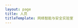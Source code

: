 ```yaml
---
layout: page
title: 人员
titleTemplate: 网络智能与安全实验室
---
```


<script setup>
import {
  VPTeamPage,
  VPTeamPageTitle,
  VPTeamMembers,
  VPTeamPageSection
} from 'vitepress/theme'


const coreMembers = [
    {
    avatar: '/apple-touch-icon.png',
    name: '宋超',
    title: '副教授'
  },
      {
    avatar: '/apple-touch-icon.png',
    name: '鲁力',
    title: '教授,负责人'
  },
    {
    avatar: '/apple-touch-icon.png',
    name: '姜辉',
    title: '助理研究员'
  }
]

const phdStudents  = [
    {
    avatar: '/apple-touch-icon.png',
    name: '孟千贺',
  },
      {
    avatar: '/apple-touch-icon.png',
    name: '胡瑞林',
  }
    {
    avatar: '/apple-touch-icon.png',
    name: '王晗',
  },
    {
    avatar: '/apple-touch-icon.png',
    name: '张睿喆',
  },
      {
    avatar: '/apple-touch-icon.png',
    name: '赵一泽',
  }
]

const msStudents = [
    {
    avatar: '/apple-touch-icon.png',
    name: '高泽涛',
  },
    {
    avatar: '/apple-touch-icon.png',
    name: '贺洁伟',
  },
    {
    avatar: '/apple-touch-icon.png',
    name: '黄健锋',
  },
    {
    avatar: '/apple-touch-icon.png',
    name: '李博宇',
  },
    {
    avatar: '/apple-touch-icon.png',
    name: '任政',
  },
    {
    avatar: '/apple-touch-icon.png',
    name: '符宇轩',
  },
    {
    avatar: '/apple-touch-icon.png',
    name: '胡成昕'
  },
    {
    avatar: '/apple-touch-icon.png',
    name: '李金哲'
  },
    {
    avatar: '/apple-touch-icon.png',
    name: '唐宇阳'
  },
    {
    avatar: '/apple-touch-icon.png',
    name: '滕孟辰'
  },
    {
    avatar: '/apple-touch-icon.png',
    name: '鲜坤阳'
  },
    {
    avatar: '/apple-touch-icon.png',
    name: '徐康林'
  },
    {
    avatar: '/apple-touch-icon.png',
    name: '赵一泽'
  },
    {
    avatar: '/apple-touch-icon.png',
    name: '陈旭羿'
  },
    {
    avatar: '/apple-touch-icon.png',
    name: '何亚男'
  },
    {
    avatar: '/apple-touch-icon.png',
    name: '贺俣顺'
  },
    {
    avatar: '/apple-touch-icon.png',
    name: '吉志学'
  },
    {
    avatar: '/apple-touch-icon.png',
    name: '刘俊晖'
  },
    {
    avatar: '/apple-touch-icon.png',
    name: '庞旭'
  },
    {
    avatar: '/apple-touch-icon.png',
    name: '吴树伟'
  },
    {
    avatar: '/apple-touch-icon.png',
    name: '谢晨晨'
  },
    {
    avatar: '/apple-touch-icon.png',
    name: '杨晨'
  },
    {
    avatar: '/apple-touch-icon.png',
    name: '张皓'
  }
]
</script>

<!-- # 人员 -->

<VPTeamPage>
  <VPTeamPageTitle>
    <template #title>导师</template>
  </VPTeamPageTitle>
  <VPTeamMembers size="medium" :members="coreMembers" />
  <VPTeamPageSection>
    <template #title>博士生</template>
    <template #members>
      <VPTeamMembers size="small" :members="phdStudents " />
    </template>
  </VPTeamPageSection>
  <VPTeamPageSection>
    <template #title>硕士生</template>
    <template #members>
      <VPTeamMembers size="small" :members="msStudents" />
    </template>
  </VPTeamPageSection>
</VPTeamPage>
